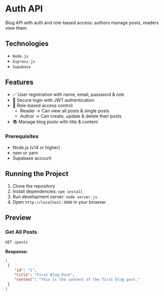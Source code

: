 # Auth API

Blog API with auth and role-based access: authors manage posts, readers view them.

## Technologies

- `Node.js`
- `Express.js`
- `Supabase`

## Features

- ✅ User registration with name, email, password & role
- 🔑 Secure login with JWT authentication
- 📝 Role-based access control:
    - Reader → Can view all posts & single posts
    - Author → Can create, update & delete their posts
- 📚 Manage blog posts with title & content

### Prerequisites

- Node.js (v14 or higher)
- npm or yarn
- Supabase account

## Running the Project

1. Clone the repository
2. Install dependencies: `npm install`
3. Run development server: `node server.js`
4. Open `http://localhost:3000` in your browser

## Preview

### Get All Posts
```http
GET /posts
```

**Response:**
```json
[
 {
    "id": "1",
    "title": "First Blog Post",
    "content": "This is the content of the first blog post."
 }
]
```
